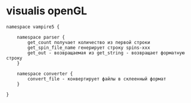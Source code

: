 # visualis openGL

    namespace vampire5 {

        namespace parser {
            get_count получает количество из первой строки
            get_spin_file_name генерирует строку spins-xxx
            get_out - возвращаемая из get_string - возвращает форматную строку
        }

        namespace converter {
            convert_file - конвертирует файлы в склеенный формат
        }

    }